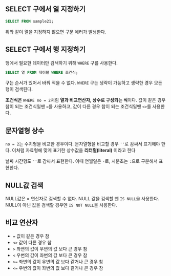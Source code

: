 ## SELECT 구에서 열 지정하기

```sql
SELECT FROM sample21;
```
위와 같이 열을 지정하지 않으면 구문 에러가 발생한다.

## SELECT 구에서 행 지정하기

행에서 필요한 데이터만 검색하기 위해 `WHERE` 구를 사용한다.
```sql
SELECT 열 FROM 테이블 WHERE 조건식;
```
구는 순서가 있어서 바꿔 적을 수 없다. `WHERE` 구는 생략이 가능하고 생략한 경우 모든 행이 검색된다.

**조건식은** `WHERE no = 2`처럼 **열과 비교연산자, 상수로 구성되는 식**이다. 값이 같은 경우 참이 되는 조건식일땐 `=`를 사용하고, 값이 다른 경우 참이 되는 조건식일땐 `<>`를 사용한다.

## 문자열형 상수

`no = 2`는 수치형을 비교한 경우이다. 문자열형을 비교할 경우 `''`로 감싸서 표기해야 한다. 이처럼 자료형에 맞게 표기한 상수값을 **리터럴(literal)** 이라고 한다

날짜 시간형도 `''`로 감싸서 표현한다. 이때 연월일은 `-`로, 시분초는 `:`으로 구분해서 표현한다.

## NULL값 검색

NULL값은 = 연산자로 검색할 수 없다. NULL 값을 검색할 땐 `IS NULL`을 사용한다. NULL이 아닌 값을 검색할 경우엔 `IS NOT NULL`을 사용한다.

## 비교 연산자

- `=`
값이 같은 경우 참
- `<>`
값이 다른 경우 참
- `>`
좌변의 값이 우변의 값 보다 큰 경우 참
- `<`
우변의 값이 좌변의 값 보다 큰 경우 참
- `>=`
좌변의 값이 우변의 값 보다 같거나 큰 경우 참
- `<=`
우변의 값이 좌변의 값 보다 같거나 큰 경우 참
